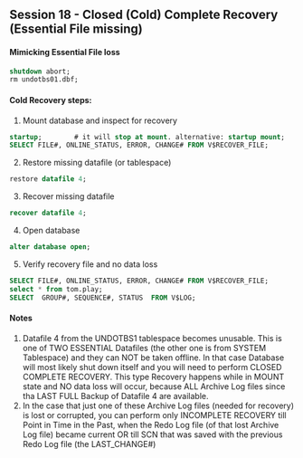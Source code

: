 ## Session 18 - Closed (Cold) Complete Recovery (Essential File missing)

#### Mimicking Essential File loss
```sql
shutdown abort;
rm undotbs01.dbf;
```

#### Cold Recovery steps:
1. Mount database and inspect for recovery
```sql
startup;        # it will stop at mount. alternative: startup mount;
SELECT FILE#, ONLINE_STATUS, ERROR, CHANGE# FROM V$RECOVER_FILE;
```
2. Restore missing datafile (or tablespace)
```sql
restore datafile 4;
```
3. Recover missing datafile
```sql
recover datafile 4;
```
4. Open database
```sql
alter database open;
```
5. Verify recovery file and no data loss
```sql
SELECT FILE#, ONLINE_STATUS, ERROR, CHANGE# FROM V$RECOVER_FILE;
select * from tom.play;
SELECT  GROUP#, SEQUENCE#, STATUS  FROM V$LOG;
```

#### Notes
1. Datafile 4 from the UNDOTBS1 tablespace becomes unusable. This is one of TWO ESSENTIAL Datafiles (the other one is from SYSTEM Tablespace) and they can NOT be taken offline. In that case Database will most likely shut down itself and you will need to perform CLOSED COMPLETE RECOVERY. This type Recovery happens while in MOUNT state and NO data loss will occur, because ALL Archive Log files since tha LAST FULL Backup of Datafile 4 are available.
2. In the case that just one of these Archive Log files (needed for recovery) is lost or corrupted, you can perform only INCOMPLETE RECOVERY till Point in Time in the Past, when the Redo Log file (of that lost Archive Log file) became current OR till SCN that was saved with the previous Redo Log file (the LAST_CHANGE#) 